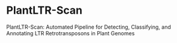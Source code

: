 # PlantLTR-Scan
PlantLTR-Scan: Automated Pipeline for Detecting, Classifying, and Annotating LTR Retrotransposons in Plant Genomes

